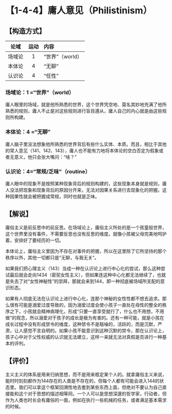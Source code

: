# 【1-4-4】庸人意见（Philistinism）

## 【构造方式】
| 论域 | 运动           | 内容 |
|:----:|:----------------:|:-----|
| 场域论   |1 | “世界”（world）   |
| 本体论   | 4| “无聊” |
| 认识论   |4 | “任性” |

### 场域论：1 =“世界”（world）
庸人眼里的场域，就是他所熟悉的世界，这个世界凭空地、莫名其妙地充满了他所熟悉的规则，庸人不止是对这些规则进行盲目遵从，庸人自己的内心就是由这些规则所构建。
### 本体论：4 =“无聊”
庸人脑子里没法想象他所熟悉的世界背后有些什么实体、本质。而且，相比于其他的常人意见（141、142、143），庸人也不能有力地将本体论的空白否定为假象或者无意义，他只会张大嘴问：“啥？”
### 认识论：4=“常规/乏味”（routine）
庸人眼中的现象不是按照某种现象背后的规则构建的，这些现象本身就是规则，庸人没法把现象和现象背后的原因分开来，无法对因果关系进行去现象化的把握。这种因果性就会被把握成常规，同时也就是乏味。



## 【解说】
庸俗主义是前反思中的前反思。在场域论上，庸俗主义所处的是一个孩童般世界，这个世界里没有事件，不需要反思也没有反思的维度。就像小孩被父母完美地呵护着，安排好了要经历的一切。

本体论上，庸俗主义里因为不存在对事件的把握，所以在这里除了它所坚持的那个秩序以外，其他一切都只是“无聊，与我无关”。

如果我们把心理主义（143）当成一种在认识论上进行中心化的尝试，那么这种尝试最后就会走向1434（密契女性主义），但如果连这种中心化都无法继续了，也就是失去了对“女性神秘性”的崇拜，那就会来到144，即一种彻底被场域所支配的意识形态。

如果有人彻底无法在认识论上进行中心化，连那个神秘的女性性都不想去追求。那么很有可能是溺爱过度导致的，因为溺爱过度会使小孩子一直处在母性的整全的秩序之下，小孩就会精神病理化，形成“只要一直享受就行了，什么也不用想，不用做”的观念，所以溺爱对于孩子的成长是极为有害的。还有一种可能，就是小孩在成长过程中没有形成禁令的维度，这种禁令不是聒噪的，活跃的，而是沉默，严肃，让人感觉不言自明的。如果小孩不能意识到这种沉默的禁令，那在认识论上，孩子心中对于父性权威的认识就无法建立，这样一来就无法对真假是否进行一种基本的评判。



## 【评价】
主义主义的体系是用来归纳思想，而不是用来框定某个人的。就拿庸俗主义来说，能时时刻刻都作为144存在的人类是不存在的，但每个人都有可能会进入144的状态里。我们可以拿这个框架回溯性地去套到某些东西上面，但绝对不要认为自己直接能和这个对于思想的描述相等同。一个人可以是思想深邃的哲学家，行动者，但作为人类也时长会有庸俗的一面，例如在执行一些机械的任务，或者满足基本需求的时候。




